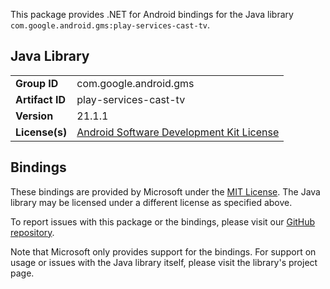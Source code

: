 This package provides .NET for Android bindings for the Java library `com.google.android.gms:play-services-cast-tv`.

## Java Library

| | |
|-|-|
| **Group ID** | com.google.android.gms |
| **Artifact ID** | play-services-cast-tv |
| **Version** | 21.1.1 |
| **License(s)** | [Android Software Development Kit License](https://developer.android.com/studio/terms.html) |

## Bindings

These bindings are provided by Microsoft under the [MIT License](https://opensource.org/licenses/MIT). The Java
library may be licensed under a different license as specified above.

To report issues with this package or the bindings, please visit our [GitHub repository](https://aka.ms/android-libraries).

Note that Microsoft only provides support for the bindings. For support on
usage or issues with the Java library itself, please visit the library's project page.
